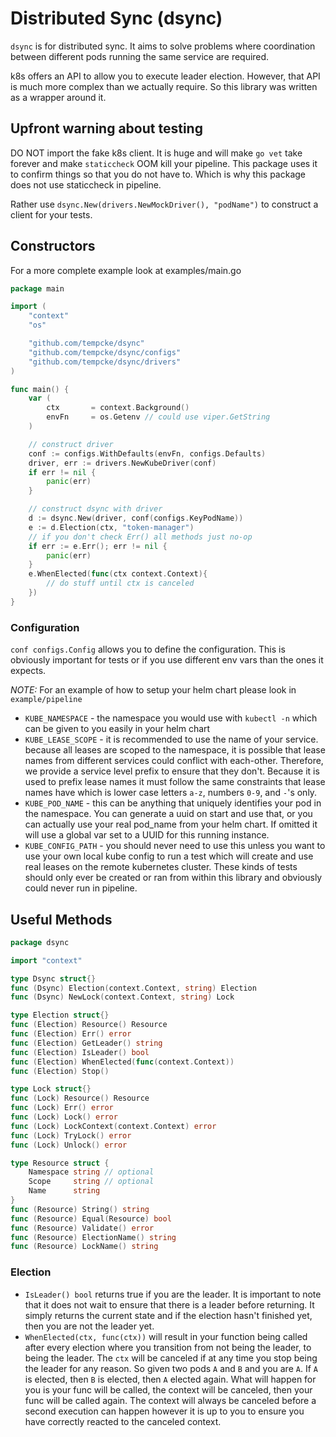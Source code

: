 # Distributed Sync (dsync)

`dsync` is for distributed sync.  It aims to solve problems where coordination between different pods running the same service are required.

k8s offers an API to allow you to execute leader election.  However, that API is much more complex than we actually require.  So this library was written as a wrapper around it.

## Upfront warning about testing
DO NOT import the fake k8s client.  It is huge and will make `go vet` take forever and make `staticcheck` OOM kill your pipeline.  This package uses it to confirm things so that you do not have to.  Which is why this package does not use staticcheck in pipeline.

Rather use `dsync.New(drivers.NewMockDriver(), "podName")` to construct a client for your tests.

## Constructors

For a more complete example look at examples/main.go

```go
package main

import (
	"context"
	"os"

	"github.com/tempcke/dsync"
	"github.com/tempcke/dsync/configs"
	"github.com/tempcke/dsync/drivers"
)

func main() {
	var (
		ctx       = context.Background()
		envFn     = os.Getenv // could use viper.GetString
	)

	// construct driver
	conf := configs.WithDefaults(envFn, configs.Defaults)
	driver, err := drivers.NewKubeDriver(conf)
	if err != nil {
		panic(err)
	}

	// construct dsync with driver
	d := dsync.New(driver, conf(configs.KeyPodName))
	e := d.Election(ctx, "token-manager")
	// if you don't check Err() all methods just no-op
	if err := e.Err(); err != nil {
		panic(err)
    }
	e.WhenElected(func(ctx context.Context){
		// do stuff until ctx is canceled
    })
}
```

### Configuration
`conf configs.Config` allows you to define the configuration.  This is obviously important for tests or if you use different env vars than the ones it expects.

*NOTE:* For an example of how to setup your helm chart please look in `example/pipeline`

* `KUBE_NAMESPACE` - the namespace you would use with `kubectl -n` which can be given to you easily in your helm chart
* `KUBE_LEASE_SCOPE` - it is recommended to use the name of your service.  because all leases are scoped to the namespace, it is possible that lease names from different services could conflict with each-other.  Therefore, we provide a service level prefix to ensure that they don't.  Because it is used to prefix lease names it must follow the same constraints that lease names have which is lower case letters `a-z`, numbers `0-9`, and `-`'s only.
* `KUBE_POD_NAME` - this can be anything that uniquely identifies your pod in the namespace.  You can generate a uuid on start and use that, or you can actually use your real pod_name from your helm chart.  If omitted it will use a global var set to a UUID for this running instance.
* `KUBE_CONFIG_PATH` - you should never need to use this unless you want to use your own local kube config to run a test which will create and use real leases on the remote kubernetes cluster.  These kinds of tests should only ever be created or ran from within this library and obviously could never run in pipeline.

## Useful Methods
```go
package dsync

import "context"

type Dsync struct{}
func (Dsync) Election(context.Context, string) Election
func (Dsync) NewLock(context.Context, string) Lock

type Election struct{}
func (Election) Resource() Resource
func (Election) Err() error
func (Election) GetLeader() string
func (Election) IsLeader() bool
func (Election) WhenElected(func(context.Context))
func (Election) Stop()

type Lock struct{}
func (Lock) Resource() Resource
func (Lock) Err() error
func (Lock) Lock() error
func (Lock) LockContext(context.Context) error
func (Lock) TryLock() error
func (Lock) Unlock() error

type Resource struct {
	Namespace string // optional
	Scope     string // optional
	Name      string
}
func (Resource) String() string
func (Resource) Equal(Resource) bool
func (Resource) Validate() error
func (Resource) ElectionName() string
func (Resource) LockName() string
```

### Election
* `IsLeader() bool` returns true if you are the leader.  It is important to note that it does not wait to ensure that there is a leader before returning.  It simply returns the current state and if the election hasn't finished yet, then you are not the leader yet.
* `WhenElected(ctx, func(ctx))` will result in your function being called after every election where you transition from not being the leader, to being the leader.  The `ctx` will be canceled if at any time you stop being the leader for any reason.  So given two pods `A` and `B` and you are `A`.  If `A` is elected, then `B` is elected, then `A` elected again.  What will happen for you is your func will be called, the context will be canceled, then your func will be called again.  The context will always be canceled before a second execution can happen however it is up to you to ensure you have correctly reacted to the canceled context.

